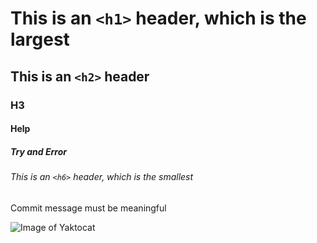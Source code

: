# This is an `<h1>` header, which is the largest

## This is an `<h2>` header

### H3

#### Help

##### Try and Error

###### This is an `<h6>` header, which is the smallest


Commit message must be meaningful

![Image of Yaktocat](https://octodex.github.com/images/yaktocat.png)
